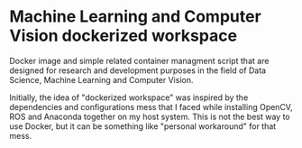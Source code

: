 # Machine Learning and Computer Vision dockerized workspace

Docker image and simple related container managment script that are designed for research and development purposes in the field of Data Science, Machine Learning and Computer Vision.

Initially, the idea of "dockerized workspace" was inspired by the dependencies and configurations mess that I faced while installing OpenCV, ROS and Anaconda together on my host system. This is not the best way to use Docker, but it can be something like "personal workaround" for that mess.